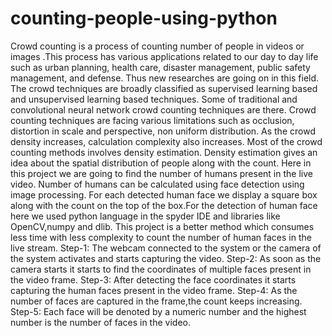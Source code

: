 # counting-people-using-python
Crowd counting is a process of counting number of people in videos or images .This process has
various applications related to our day to day life such as urban planning, health care, disaster
management, public safety management, and defense. Thus new researches are going on in this
field. The crowd techniques are broadly classified as supervised learning based and unsupervised
learning based techniques. Some of traditional and convolutional neural network crowd counting
techniques are there. Crowd counting techniques are facing various limitations such as occlusion,
distortion in scale and perspective, non uniform distribution. As the crowd density increases,
calculation complexity also increases. Most of the crowd counting methods involves density
estimation. Density estimation gives an idea about the spatial distribution of people along with the
count.
Here in this project we are going to find the number of humans present in the live video. Number of
humans can be calculated using face detection using image processing. For each detected human
face we display a square box along with the count on the top of the box.For the detection of human
face here we used python language in the spyder IDE and libraries like OpenCV,numpy and dlib.
This project is a better method which consumes less time with less complexity to count the
number of human faces in the live stream.
Step-1:
The webcam connected to the system or the camera of the system activates and starts capturing
the video.
 Step-2:
As soon as the camera starts it starts to find the coordinates of multiple faces present in the video
frame.
 Step-3:
After detecting the face coordinates it starts capturing the human faces present in the video frame.
 Step-4:
As the number of faces are captured in the frame,the count keeps increasing.
 Step-5:
 Each face will be denoted by a numeric number and the highest number is the number of faces in
the video.
